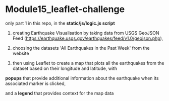 # Module15_leaflet-challenge

only part 1 in this repo, in the **static/js/logic.js script**

1. creating Earthquake Visualisation by taking data from  USGS GeoJSON Feed (https://earthquake.usgs.gov/earthquakes/feed/v1.0/geojson.php),

2. choosing the datasets  'All Earthquakes in the Past Week' from the website

3. then using Leaflet to create a map that plots all the earthquakes from the dataset based on their longitude and latitude, with 

**popups** that provide additional information about the earthquake when its associated marker is clicked, 

and a **legend** that provides context for the map data